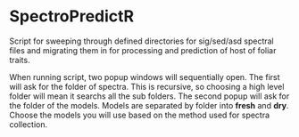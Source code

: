 # SpectroPredictR
Script for sweeping through defined directories for sig/sed/asd spectral files and migrating them in for processing and prediction of host of foliar traits.

When running script, two popup windows will sequentially open.  The first will ask for the folder of spectra.  This is recursive, so choosing a high level folder will mean it searchs all the sub folders.  The second popup will ask for the folder of the models.  Models are separated by folder into **fresh** and **dry**.  Choose the models you will use based on the method used for spectra collection.
